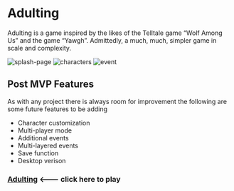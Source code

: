 # Adulting 

Adulting is a game inspired by the likes of the Telltale game “Wolf Among Us” and the game “Yawgh”. Admittedly, a much, much, simpler game in scale and complexity.

<img src='https://res.cloudinary.com/dpn6ltns1/image/upload/v1597809130/Project%204/Screenshot_from_2020-08-18_22-52-32_e9gxx8.png' alt='splash-page' /> 
 
<img src='https://res.cloudinary.com/dpn6ltns1/image/upload/v1597766454/Project%204/Events/character_selection_ygjdrv.png' alt='characters' /> 
 
<img src='https://res.cloudinary.com/dpn6ltns1/image/upload/v1597766459/Project%204/Events/game_play_l6t5hw.png' alt='event' />

 

## Post MVP Features

As with any project there is always room for improvement the following are some future features to be adding

-  Character customization
-  Multi-player mode
-  Additional events
-  Multi-layered events
-  Save function
-  Desktop verison



### [Adulting](http://scientific-orange.surge.sh/)  <--- click here to play
